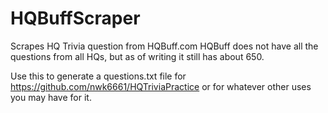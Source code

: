 # HQBuffScraper
Scrapes HQ Trivia question from HQBuff.com HQBuff does not have all the questions from all HQs, but as of writing it still has about 650.

Use this to generate a questions.txt file for https://github.com/nwk6661/HQTriviaPractice or for whatever other uses you may have for it.
